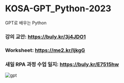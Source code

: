 # KOSA-GPT_Python-2023
GPT로 배우는 Python


### 강의 교안:    https://buly.kr/3j4JDO1

### Worksheet:   https://me2.kr/IjkgG

### 새일 RPA 과정 수업 일지:   https://buly.kr/E7515hw


![gpt](https://github.com/JSJeong-me/KOSA-GPT_Python-2023/assets/54794815/8315eb7d-0f81-4bf8-9ed2-9196a7c62895)
